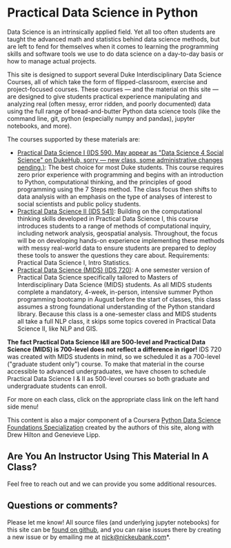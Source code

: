 # Practical Data Science in Python

Data Science is an intrinsically applied field. Yet all too often students are taught the advanced math and statistics behind data science methods, but are left to fend for themselves when it comes to learning the programming skills and software tools we use to do data science on a day-to-day basis or how to manage actual projects.

This site is designed to support several Duke Interdisciplinary Data Science Courses, all of which take the form of flipped-classroom, exercise and project-focused courses. These courses — and the material on this site — are designed to give students practical experience manipulating and analyzing real (often messy, error ridden, and poorly documented) data using the full range of bread-and-butter Python data science tools (like the command line, git, python (especially numpy and pandas), jupyter notebooks, and more). 

The courses supported by these materials are:

- [Practical Data Science I (IDS 590. May appear as "Data Science 4 Social Science" on DukeHub, sorry — new class, some administrative changes pending.)](ids590_specific/class_schedule_590.rst): The best choice for most Duke students. This course requires zero prior experience with programming and begins with an introduction to Python, computational thinking, and the principles of good programming using the 7 Steps method. The class focus then shifts to data analysis with an emphasis on the type of analyses of interest to social scientists and public policy students.
- [Practical Data Science II (IDS 541)](ids541_specific/class_schedule_541.rst): Building on the computational thinking skills developed in Practical Data Science I, this course introduces students to a range of methods of computational inquiry, including network analysis, geospatial analysis. Throughout, the focus will be on developing hands-on experience implementing these methods with messy real-world data to ensure students are prepared to deploy these tools to answer the questions they care about. Requirements: Practical Data Science I, Intro Statistics.
- [Practical Data Science (MIDS) (IDS 720)](ids720_specific/class_schedule_720.rst): A one semester version of Practical Data Science specifically tailored to Masters of Interdisciplinary Data Science (MIDS) students. As all MIDS students complete a mandatory, 4-week, in-person, intensive summer Python programming bootcamp in August before the start of classes, this class assumes a strong foundational understanding of the Python standard library. Because this class is a one-semester class and MIDS students all take a full NLP class, it skips some topics covered in Practical Data Science II, like NLP and GIS.

**The fact Practical Data Science I&II are 500-level and Practical Data Science (MIDS) is 700-level does not reflect a difference in rigor!** IDS 720 was created with MIDS students in mind, so we scheduled it as a 700-level ("graduate student only") course. To make that material in the course accessible to advanced undergraduates, we have chosen to schedule Practical Data Science I & II as 500-level courses so both graduate and undergraduate students can enroll.

For more on each class, click on the appropriate class link on the left hand side menu!

This content is also a major component of a Coursera [Python Data Science Foundations Specialization](https://www.coursera.org/specializations/python-data-science) created by the authors of this site, along with Drew Hilton and Genevieve Lipp.

## Are You An Instructor Using This Material In A Class?

Feel free to reach out and we can provide you some additional resources.

## Questions or comments?

Please let me know! All source files (and underlying jupyter notebooks) for this site can be [found on github](https://github.com/nickeubank/practicaldatascience_book), and you can raise issues there by creating a new issue or by emailing me at [nick@nickeubank.com](mailto:nick@nickeubank.com)*.
